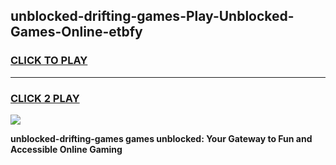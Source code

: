 
## unblocked-drifting-games-Play-Unblocked-Games-Online-etbfy
<h3>
<a href="https://premium76.site?title=unblocked-drifting-games&ref=25A">CLICK TO PLAY</a></h3>
<hr>

<h3>
<a href="https://premium76.site?title=unblocked-drifting-games&ref=25A">CLICK 2 PLAY</a>
  
</h3>

<a href="https://premium76.site?title=unblocked-drifting-games&ref=25A"><img src="https://clearcache.store/games.png"></a>


**unblocked-drifting-games games unblocked: Your Gateway to Fun and Accessible Online Gaming**

